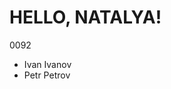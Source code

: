 # HELLO, NATALYA!
0092
    <ul class="students">
        <li class="students__fio">Ivan Ivanov</li>
        <li class="students__fio">Petr Petrov</li>
    </ul>
